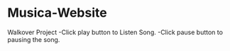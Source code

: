 # Musica-Website
Walkover Project
-Click play button to Listen Song.
-Click pause button to pausing the song.
